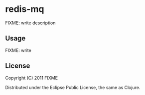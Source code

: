 # redis-mq

FIXME: write description

## Usage

FIXME: write

## License

Copyright (C) 2011 FIXME

Distributed under the Eclipse Public License, the same as Clojure.
